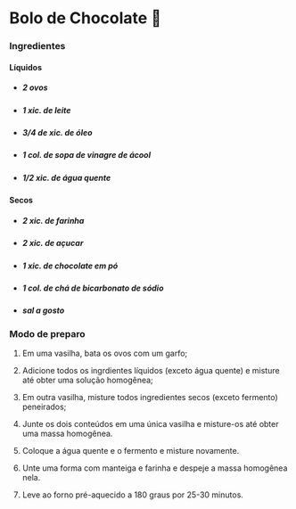 # Bolo de Chocolate :birthday:

### **Ingredientes**

#### Líquidos

* ##### 2 ovos

* ##### 1 xic. de leite

* ##### 3/4 de xic. de óleo

* ##### 1 col. de sopa de vinagre de ácool 

* ##### 1/2 xic. de água quente 

#### Secos

* ##### 2 xic. de farinha 

* ##### 2 xic. de açucar 

* ##### 1 xic. de chocolate em pó

* ##### 1 col. de chá de bicarbonato de sódio 

* ##### sal a gosto



### Modo de preparo

1. Em uma vasilha, bata os ovos com um garfo;
2. Adicione todos os ingrdientes líquidos (exceto água quente) e misture até obter uma solução homogênea;

3.  Em outra vasilha, misture todos ingredientes secos (exceto fermento) peneirados; 
4.  Junte os dois conteúdos em uma única vasilha e misture-os até obter uma massa homogênea. 
5. Coloque a água quente e o fermento e misture novamente. 
6. Unte uma forma com manteiga e farinha e despeje a massa homogênea nela. 
7. Leve ao forno pré-aquecido a 180 graus por 25-30 minutos. 



